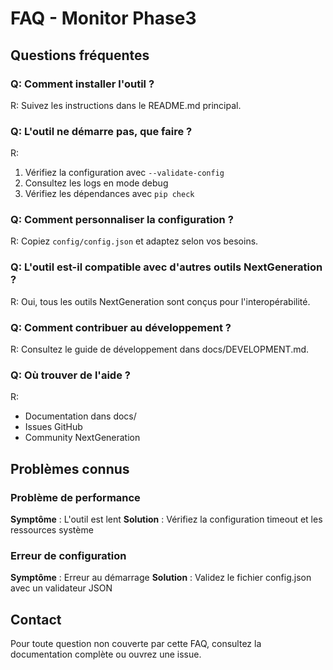 # FAQ - Monitor Phase3

## Questions fréquentes

### Q: Comment installer l'outil ?
R: Suivez les instructions dans le README.md principal.

### Q: L'outil ne démarre pas, que faire ?
R: 
1. Vérifiez la configuration avec `--validate-config`
2. Consultez les logs en mode debug
3. Vérifiez les dépendances avec `pip check`

### Q: Comment personnaliser la configuration ?
R: Copiez `config/config.json` et adaptez selon vos besoins.

### Q: L'outil est-il compatible avec d'autres outils NextGeneration ?
R: Oui, tous les outils NextGeneration sont conçus pour l'interopérabilité.

### Q: Comment contribuer au développement ?
R: Consultez le guide de développement dans docs/DEVELOPMENT.md.

### Q: Où trouver de l'aide ?
R: 
- Documentation dans docs/
- Issues GitHub
- Community NextGeneration

## Problèmes connus

### Problème de performance
**Symptôme** : L'outil est lent
**Solution** : Vérifiez la configuration timeout et les ressources système

### Erreur de configuration
**Symptôme** : Erreur au démarrage
**Solution** : Validez le fichier config.json avec un validateur JSON

## Contact

Pour toute question non couverte par cette FAQ, consultez la documentation complète ou ouvrez une issue.
